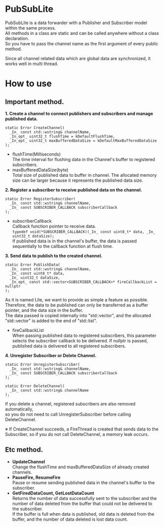 # PubSubLite
PubSubLite is a data forwarder with a Publisher and Subscriber model within the same process.  
All methods in a class are static and can be called anywhere without a class declaration.  
So you have to pass the channel name as the first argument of every public method.  

Since all channel related data which are global data are synchronized, it works well in multi thread.  

# How to use
## Important method.
**1. Create a channel to connect publishers and subscribers and manage published data.**
```
static Error CreateChannel(
  _In_ const std::wstring& channelName, 
  _In_opt_ uint32_t flushTime = kDefaultFlushTime, 
  _In_opt_ uint32_t maxBufferedDataSize = kDefaultMaxBufferedDataSize
);
```
* flushTime(Milliseconds)  
The time interval for flushing data in the Channel's buffer to registered subscribers.  
* maxBufferedDataSize(byte)  
Total size of published data to buffer in channel. The allocated memory size can be larger because it represents the published data size.  

**2. Register a subscriber to receive published data on the channel.**
```
static Error RegisterSubscriber(
  _In_ const std::wstring& channelName, 
  _In_ const SUBSCRIBER_CALLBACK subscriberCallback
);
```
* subscriberCallback  
Callback function pointer to receive data.  
`typedef void(*SUBSCRIBER_CALLBACK)(_In_ const uint8_t* data, _In_ uint32_t dataSize);`  
If published data is in the channel's buffer, the data is passed sequentially to the callback function at flush time.  

**3. Send data to publish to the created channel.**
```
static Error PublishData(
  _In_ const std::wstring& channelName, 
  _In_ const uint8_t* data, 
  _In_ uint32_t dataSize, 
  _In_opt_ const std::vector<SUBSCRIBER_CALLBACK>* fireCallbackList = nullptr
);
```
As it is named Lite, we want to provide as simple a feature as possible.  
Therefore, the data to be published can only be transferred as a buffer pointer, and the data size in the buffer.  
The data passed is copied internally into "std::vector", and the allocated "std::vector" is added to the end of "std::list".

* fireCallbackList  
When passing published data to registered subscribers, this parameter selects the subscriber callback to be delivered.
If nullptr is passed, published data is delivered to all registered subscribers.

**4. Unregister Subscriber or Delete Channel.**
```
static Error UnregisterSubscriber(
  _In_ const std::wstring& channelName, 
  _In_ const SUBSCRIBER_CALLBACK subscriberCallback
);

static Error DeleteChannel(
  _In_ const std::wstring& channelName
);
```
If you delete a channel, registered subscribers are also removed automatically,  
so you do not need to call UnregisterSubscriber before calling DeleteChannel.  

※ If CreateChannel succeeds, a FireThread is created that sends data to the Subscriber, so if you do not call DeleteChannel, a memory leak occurs.  

## Etc method.
* **UpdateChannel**  
Change the flushTime and maxBufferedDataSize of already created channels.
* **PauseFire, ResumeFire**  
Pause or resume sending published data in the channel's buffer to the subscriber.
* **GetFiredDataCount, GetLostDataCount**  
Returns the number of data successfully sent to the subscriber and the number of data deleted from the buffer that could not be delivered to the subscriber.  
If the buffer is full when data is published, old data is deleted from the buffer, and the number of data deleted is lost data count.
